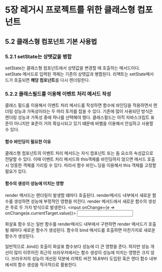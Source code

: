 # 5장 레거시 프로젝트를 위한 클래스형 컴포넌트

## 5.2 클래스형 컴포넌트 기본 사용법

### 5.2.1 setState는 상탯값을 병합

setState는 클래스형 컴포넌트에서 상탯값을 변경할 때 호출하는 메서드이다. setState 메서드로 입력된 객체는 기존의 상탯값과 병합된다. 리액트는 setState메서드가 호출되면 **해당 컴포넌트**를 다시 렌더링한다.


### 5.2.2 클래스필드를 이용해 이벤트 처리 메서드 작성

클래스 필드를 이용해서 이벤트 처리 메서드를 작성하면 함수에 바인딩을 적용하면서 렌더링 성능과 가독성이라는 두 마리 토끼를 잡을 수 있다. 기존에 많이 사용되던 방식은 렌더링 성능과 가독성 중에 하나를 선택해야 했다. 클래스필드는 아직 자바스크립트 표준이 아니지만 표준이 거의 확실시되고 있기 떄문에 바벨을 이용해서 안심하고 사용할 수 있다.

#### 함수 바인딩이 필요한 이유

클래스형 컴포넌트의 이벤트 처리 메서드는 자식 컴포넌트 또는 돔 요소의 속성값으로 전달할 수 있다. 이때 이벤트 처리 메서드와 this객체를 바인딩하지 않으면 메서드 호출 시 엉뚱한 객체를 가리킬 수 있다. 따라서 함수 바인ㄴ딩을 이용해서 this 객체를 고정할 필요가 있다.


#### 함수의 생성이 성능에 미치는 영향

render 메서드는 렌더링이 발생할 떄마다 호출된다. render메서드 내부에서 새로운 함수를 생성하면 성능에 부정적인 영향을 미친다. render 메서드에서 새로운 함수의 생성은 주로 두 가지 방식으로 발생한다.
<input onChange={e => onChange(e.currentTarget.value)}>
<input onChange={this.onChangeAge.bind(this)}>

화살표 함수 또는 일반 함수를 render메서드 내부에서 구현하면 render 메서드가 호출될 떄마다 새로운 함수가 생성된다. 함수의 bind 메서드를 호출하면 마찬가지로 새로운 함수가 생성된다.

일반적으로 .bind() 호출이 화살표 함수보다 성능에 더 큰 영향을 준다. 하지만 성능 개선이 많이 이루어진 최근의 브라우저에서는 함수 생성이 성능에 미치는 영향은 크지 않다. 브라우저의 성능이 개선된 덕분에 리액트 버전 16.8부터 도입된 훅은 렌더 함수 내부에서의 함수 생성을 적극적으로 활용한다. 